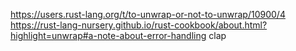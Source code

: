 https://users.rust-lang.org/t/to-unwrap-or-not-to-unwrap/10900/4
https://rust-lang-nursery.github.io/rust-cookbook/about.html?highlight=unwrap#a-note-about-error-handling
clap
